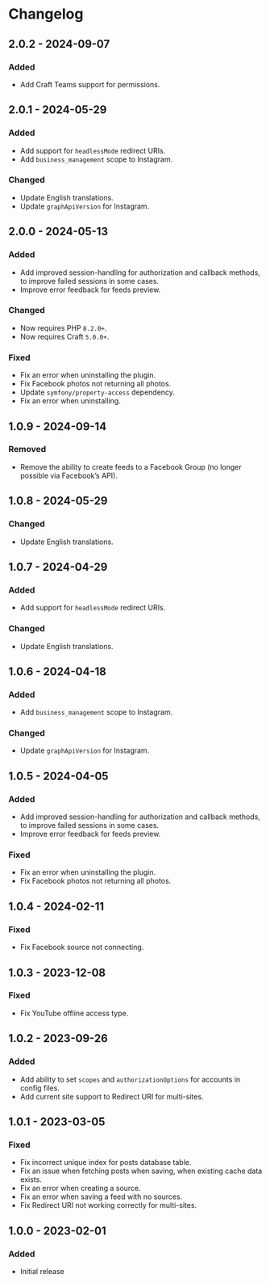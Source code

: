 # Changelog

## 2.0.2 - 2024-09-07

### Added
- Add Craft Teams support for permissions.

## 2.0.1 - 2024-05-29

### Added
- Add support for `headlessMode` redirect URIs.
- Add `business_management` scope to Instagram.

### Changed
- Update English translations.
- Update `graphApiVersion` for Instagram.

## 2.0.0 - 2024-05-13

### Added
- Add improved session-handling for authorization and callback methods, to improve failed sessions in some cases.
- Improve error feedback for feeds preview.

### Changed
- Now requires PHP `8.2.0+`.
- Now requires Craft `5.0.0+`.

### Fixed
- Fix an error when uninstalling the plugin.
- Fix Facebook photos not returning all photos.
- Update `symfony/property-access` dependency.
- Fix an error when uninstalling.

## 1.0.9 - 2024-09-14

### Removed
- Remove the ability to create feeds to a Facebook Group (no longer possible via Facebook’s API).

## 1.0.8 - 2024-05-29

### Changed
- Update English translations.

## 1.0.7 - 2024-04-29

### Added
- Add support for `headlessMode` redirect URIs.

### Changed
- Update English translations.

## 1.0.6 - 2024-04-18

### Added
- Add `business_management` scope to Instagram.

### Changed
- Update `graphApiVersion` for Instagram.

## 1.0.5 - 2024-04-05

### Added
- Add improved session-handling for authorization and callback methods, to improve failed sessions in some cases.
- Improve error feedback for feeds preview.

### Fixed
- Fix an error when uninstalling the plugin.
- Fix Facebook photos not returning all photos.

## 1.0.4 - 2024-02-11

### Fixed
- Fix Facebook source not connecting.

## 1.0.3 - 2023-12-08

### Fixed
- Fix YouTube offline access type.

## 1.0.2 - 2023-09-26

### Added
- Add ability to set `scopes` and `authorizationOptions` for accounts in config files.
- Add current site support to Redirect URI for multi-sites.

## 1.0.1 - 2023-03-05

### Fixed
- Fix incorrect unique index for posts database table.
- Fix an issue when fetching posts when saving, when existing cache data exists.
- Fix an error when creating a source.
- Fix an error when saving a feed with no sources.
- Fix Redirect URI not working correctly for multi-sites.

## 1.0.0 - 2023-02-01

### Added
- Initial release
